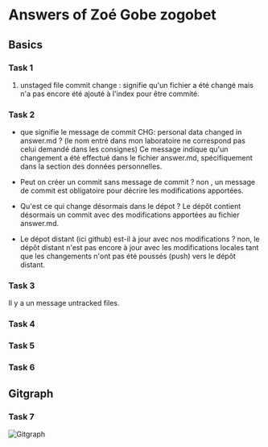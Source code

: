 # Answers of Zoé Gobe zogobet

## Basics
### Task 1
1. unstaged file commit change : signifie qu'un fichier a été changé mais n'a pas encore été ajouté à l'index pour être commité.
### Task 2
- que signifie le message de commit CHG: personal data changed in answer.md ?
(le nom entré dans mon laboratoire ne correspond pas celui demandé dans les consignes)
Ce message indique qu'un changement a été effectué dans le fichier answer.md, spécifiquement dans la section des données personnelles.

- Peut on créer un commit sans message de commit ?
non , un message de commit est obligatoire pour décrire les modifications apportées.

- Qu'est ce qui change désormais dans le dépot ?
Le dépôt contient désormais un commit avec des modifications apportées au fichier answer.md.

- Le dépot distant (ici github) est-il à jour avec nos modifications ?
non, le dépôt distant n'est pas encore à jour avec les modifications locales tant que les changements n'ont pas été poussés (push) vers le dépôt distant.
### Task 3
Il y a un message untracked files.
### Task 4

### Task 5

### Task 6

## Gitgraph

### Task 7

![Gitgraph](img/gitgraph.svg)